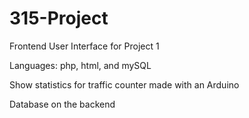 # 315-Project
Frontend User Interface for Project 1

Languages: php, html, and mySQL

Show statistics for traffic counter made with an Arduino

Database on the backend
